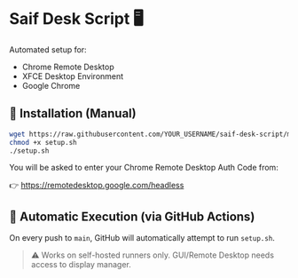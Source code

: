 # Saif Desk Script 🖥️

Automated setup for:

- Chrome Remote Desktop
- XFCE Desktop Environment
- Google Chrome

## 🔧 Installation (Manual)

```bash
wget https://raw.githubusercontent.com/YOUR_USERNAME/saif-desk-script/main/setup.sh
chmod +x setup.sh
./setup.sh
```

You will be asked to enter your Chrome Remote Desktop Auth Code from:

👉 https://remotedesktop.google.com/headless

## 🔄 Automatic Execution (via GitHub Actions)

On every push to `main`, GitHub will automatically attempt to run `setup.sh`.

> ⚠️ Works on self-hosted runners only. GUI/Remote Desktop needs access to display manager.
